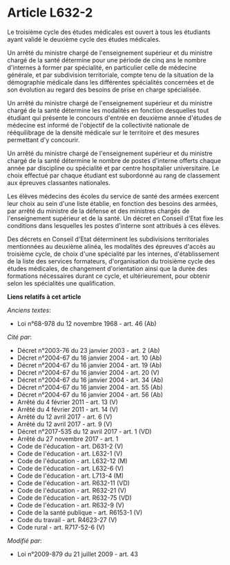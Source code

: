 # Article L632-2

Le troisième cycle des études médicales est ouvert à tous les étudiants ayant validé le deuxième cycle des études médicales. 

Un arrêté du ministre chargé de l'enseignement supérieur et du ministre chargé de la santé détermine pour une période de cinq
ans le nombre d'internes à former par spécialité, en particulier celle de médecine générale, et par subdivision territoriale,
compte tenu de la situation de la démographie médicale dans les différentes spécialités concernées et de son évolution au
regard des besoins de prise en charge spécialisée. 

Un arrêté du ministre chargé de l'enseignement supérieur et du ministre chargé de la santé détermine les modalités en
fonction desquelles tout étudiant qui présente le concours d'entrée en deuxième année d'études de médecine est informé de
l'objectif de la collectivité nationale de rééquilibrage de la densité médicale sur le territoire et des mesures permettant
d'y concourir. 

Un arrêté du ministre chargé de l'enseignement supérieur et du ministre chargé de la santé détermine le nombre de postes
d'interne offerts chaque année par discipline ou spécialité et par centre hospitalier universitaire. Le choix effectué par
chaque étudiant est subordonné au rang de classement aux épreuves classantes nationales. 

Les élèves médecins des écoles du service de santé des armées exercent leur choix au sein d'une liste établie, en fonction
des besoins des armées, par arrêté du ministre de la défense et des ministres chargés de l'enseignement supérieur et de la
santé. Un décret en Conseil d'Etat fixe les conditions dans lesquelles les postes d'interne sont attribués à ces élèves. 

Des décrets en Conseil d'Etat déterminent les subdivisions territoriales mentionnées au deuxième alinéa, les modalités des
épreuves d'accès au troisième cycle, de choix d'une spécialité par les internes, d'établissement de la liste des services
formateurs, d'organisation du troisième cycle des études médicales, de changement d'orientation ainsi que la durée des
formations nécessaires durant ce cycle, et ultérieurement, pour obtenir selon les spécialités une qualification.

**Liens relatifs à cet article**

_Anciens textes_:

  - Loi n°68-978 du 12 novembre 1968 - art. 46 (Ab)

_Cité par_:

  - Décret n°2003-76 du 23 janvier 2003 - art. 2 (Ab)
  - Décret n°2004-67 du 16 janvier 2004 - art. 10 (Ab)
  - Décret n°2004-67 du 16 janvier 2004 - art. 19 (Ab)
  - Décret n°2004-67 du 16 janvier 2004 - art. 20 (V)
  - Décret n°2004-67 du 16 janvier 2004 - art. 34 (Ab)
  - Décret n°2004-67 du 16 janvier 2004 - art. 55 (Ab)
  - Décret n°2004-67 du 16 janvier 2004 - art. 56 (Ab)
  - Arrêté du 4 février 2011 - art. 13 (V)
  - Arrêté du 4 février 2011 - art. 14 (V)
  - Arrêté du 12 avril 2017 - art. 6 (V)
  - Arrêté du 12 avril 2017 - art. 9 (V)
  - Décret n°2017-535 du 12 avril 2017 - art. 1 (VD)
  - Arrêté du 27 novembre 2017 - art. 1
  - Code de l'éducation - art. D631-2 (V)
  - Code de l'éducation - art. L632-1 (V)
  - Code de l'éducation - art. L632-12 (M)
  - Code de l'éducation - art. L632-6 (V)
  - Code de l'éducation - art. L713-4 (M)
  - Code de l'éducation - art. R632-11 (VD)
  - Code de l'éducation - art. R632-21 (V)
  - Code de l'éducation - art. R632-75 (VD)
  - Code de l'éducation - art. R632-9 (V)
  - Code de la santé publique - art. R6153-1 (V)
  - Code du travail - art. R4623-27 (V)
  - Code rural - art. R717-52-6 (V)

_Modifié par_:

  - Loi n°2009-879 du 21 juillet 2009 - art. 43
